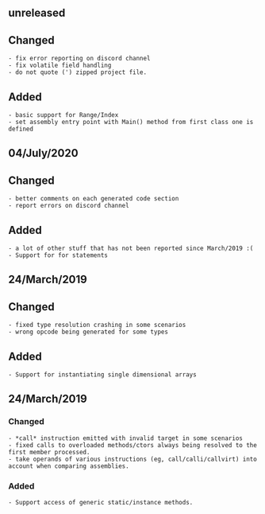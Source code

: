 ## unreleased

## Changed
	- fix error reporting on discord channel
	- fix volatile field handling
    - do not quote (') zipped project file.
    
## Added
    - basic support for Range/Index
    - set assembly entry point with Main() method from first class one is defined

## 04/July/2020

## Changed
	- better comments on each generated code section
	- report errors on discord channel

## Added
	- a lot of other stuff that has not been reported since March/2019 :(
	- Support for for statements	

## 24/March/2019

## Changed
	- fixed type resolution crashing in some scenarios
	- wrong opcode being generated for some types

## Added
	- Support for instantiating single dimensional arrays 


## 24/March/2019

### Changed
	- *call* instruction emitted with invalid target in some scenarios
	- fixed calls to overloaded methods/ctors always being resolved to the first member processed.
	- take operands of various instructions (eg, call/calli/callvirt) into account when comparing assemblies.

### Added
	- Support access of generic static/instance methods.
